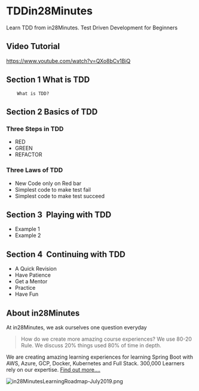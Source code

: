 # TDDin28Minutes
Learn TDD from in28Minutes. Test Driven Development  for Beginners

## Video Tutorial
https://www.youtube.com/watch?v=QXo8bCv1BiQ

## Section 1 What is TDD
		What is TDD?

## Section 2  Basics of TDD

### Three Steps in TDD
- RED
- GREEN
- REFACTOR

### Three Laws of TDD
- New Code only on Red bar
- Simplest code to make test fail
- Simplest code to make test succeed

## Section 3  Playing with TDD
- Example 1
- Example 2

## Section 4  Continuing with TDD
- A Quick Revision
- Have Patience
- Get a Mentor
- Practice
- Have Fun

## About in28Minutes

At in28Minutes, we ask ourselves one question everyday
> How do we create more amazing course experiences? 
> We use 80-20 Rule. We discuss 20% things used 80% of time in depth.

We are creating amazing learning experiences for learning Spring Boot with AWS, Azure, GCP, Docker, Kubernetes and Full Stack. 300,000 Learners rely on our expertise.  [Find out more.... ](https://github.com/in28minutes/learn#best-selling-courses)

![in28MinutesLearningRoadmap-July2019.png](https://github.com/in28minutes/in28Minutes-Course-Roadmap/raw/master/in28MinutesLearningRoadmap-July2019.png)
